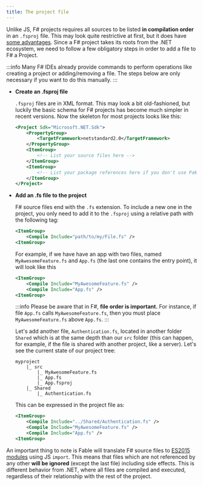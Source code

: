 ```yaml
---
title: The project file
---
```


Unlike JS, F# projects requires all sources to be listed **in compilation order** in an `.fsproj` file. This may look quite restrictive at first, but it does have [some advantages](https://fsharpforfunandprofit.com/posts/cyclic-dependencies/).
Since a F# project takes its roots from the .NET ecosystem, we need to follow a few obligatory steps in order to add a file to F# a Project.

:::info
Many F# IDEs already provide commands to perform operations like creating a project or adding/removing a file. The steps below are only necessary if you want to do this manually.
:::

<ul class="textual-steps">
<li>

**Create an .fsproj file**

`.fsproj` files are in XML format. This may look a bit old-fashioned, but luckily the basic schema for F# projects has become much simpler in recent versions. Now the skeleton for most projects looks like this:

```xml
<Project Sdk="Microsoft.NET.Sdk">
    <PropertyGroup>
        <TargetFramework>netstandard2.0</TargetFramework>
    </PropertyGroup>
    <ItemGroup>
        <!-- List your source files here -->
    </ItemGroup>
    <ItemGroup>
        <!-- List your package references here if you don't use Paket -->
    </ItemGroup>
</Project>
```

</li>

<li>

**Add an .fs file to the project**

F# source files end with the `.fs` extension. To include a new one in the project, you only need to add it to the `.fsproj` using a relative path with the following tag:

```xml
<ItemGroup>
    <Compile Include="path/to/my/File.fs" />
<ItemGroup>
```

For example, if we have have an app with two files, named `MyAwesomeFeature.fs` and `App.fs` (the last one contains the entry point), it will look like this

```xml
<ItemGroup>
    <Compile Include="MyAwesomeFeature.fs" />
    <Compile Include="App.fs" />
<ItemGroup>
```

:::info
Please be aware that in F#, **file order is important.** For instance, if file `App.fs` calls `MyAwesomeFeature.fs`, then you must place `MyAwesomeFeature.fs` above `App.fs`.
:::

Let's add another file, `Authentication.fs`, located in another folder `Shared` which is at the same depth than our `src` folder (this can happen, for example, if the file is shared with another project, like a server). Let's see the current state of our project tree:

```
myproject
    |_ src
        |_ MyAwesomeFeature.fs
        |_ App.fs
        |_ App.fsproj
    |_ Shared
        |_ Authentication.fs
```

This can be expressed in the project file as:

```xml
<ItemGroup>
    <Compile Include="../Shared/Authentication.fs" />
    <Compile Include="MyAwesomeFeature.fs" />
    <Compile Include="App.fs" />
<ItemGroup>
```

</li>
</ul>

An important thing to note is Fable will translate F# source files to [ES2015 modules](https://exploringjs.com/es6/ch_modules.html) using JS `import`. This means that files which are not referenced by any other **will be ignored** (except the last file) including side effects. This is different behavior from .NET, where all files are compiled and executed, regardless of their relationship with the rest of the project.
